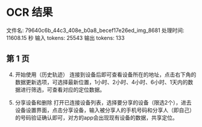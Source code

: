 # OCR 结果

文件名: 79640c6b_44c3_408e_b0a8_becef17e26ed_img_8681
处理时间: 11608.15 秒
输入 tokens: 25543
输出 tokens: 133

## 第 1 页

4. 开始使用（历史轨迹）
   连接到设备后即可查看设备所在的地址，点击右下角的数据更新选项，可选择最新位置，1小时、2小时、4小时、6小时、1天内的数据进行筛选，可查看对应的定位数据。

5. 分享设备和删除
   打开已连接设备列表，选择要分享的设备（限选2个），进去设备设置界面，点击分享设备，输入被分享人的手机号码和分享人（即自己）的号码验证确认即可，对方的app会出现现有设备的数据，共享定位。

